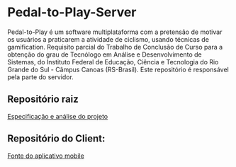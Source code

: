 # Pedal-to-Play-Server
Pedal-to-Play é um software multiplataforma com a pretensão de motivar os usuários a praticarem a atividade de ciclismo, usando técnicas de gamification. Requisito parcial do Trabalho de Conclusão de Curso para a obtenção do grau de Tecnólogo em Análise e Desenvolvimento de Sistemas, do Instituto Federal de Educação, Ciência e Tecnologia do Rio Grande do Sul - Câmpus Canoas (RS-Brasil). Este repositório é responsável pela parte do servidor.

## Repositório raiz
[Especificação e análise do projeto](https://github.com/kaelvofraga/Pedal-to-Play)

## Repositório do Client:
[Fonte do aplicativo mobile](https://github.com/kaelvofraga/Pedal-to-Play-App)

